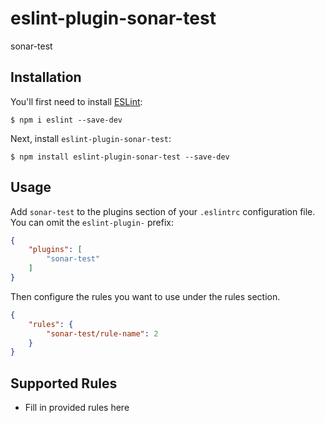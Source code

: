 # eslint-plugin-sonar-test

sonar-test

## Installation

You'll first need to install [ESLint](http://eslint.org):

```
$ npm i eslint --save-dev
```

Next, install `eslint-plugin-sonar-test`:

```
$ npm install eslint-plugin-sonar-test --save-dev
```


## Usage

Add `sonar-test` to the plugins section of your `.eslintrc` configuration file. You can omit the `eslint-plugin-` prefix:

```json
{
    "plugins": [
        "sonar-test"
    ]
}
```


Then configure the rules you want to use under the rules section.

```json
{
    "rules": {
        "sonar-test/rule-name": 2
    }
}
```

## Supported Rules

* Fill in provided rules here





